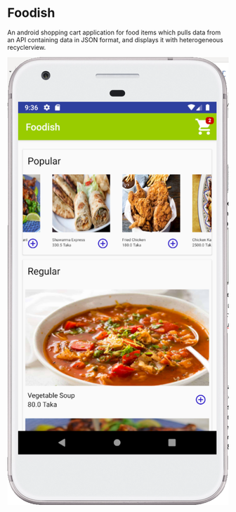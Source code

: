 # Foodish
An android shopping cart application for food items which pulls data from an API containing data in JSON format, and displays it with heterogeneous recyclerview.

![](1.PNG)
